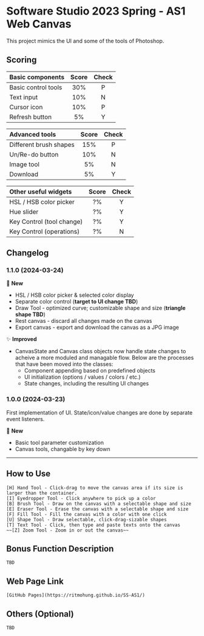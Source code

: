 # Software Studio 2023 Spring - AS1 Web Canvas
This project mimics the UI and some of the tools of Photoshop.

## Scoring

| **Basic components**                             | **Score** | **Check** |
| :----------------------------------------------- | :-------: | :-------: |
| Basic control tools                              | 30%       | P         |
| Text input                                       | 10%       | N         |
| Cursor icon                                      | 10%       | P         |
| Refresh button                                   | 5%        | Y         |

| **Advanced tools**                               | **Score** | **Check** |
| :----------------------------------------------- | :-------: | :-------: |
| Different brush shapes                           | 15%       | P         |
| Un/Re-do button                                  | 10%       | N         |
| Image tool                                       | 5%        | N         |
| Download                                         | 5%        | Y         |

| **Other useful widgets**                         | **Score** | **Check** |
| :----------------------------------------------- | :-------: | :-------: |
| HSL / HSB color picker                           | ?%        | Y         |
| Hue slider                                       | ?%        | Y         |
| Key Control (tool change)                        | ?%        | Y         |
| Key Control (operations)                         | ?%        | N         |

## Changelog
### 1.1.0 (2024-03-24)
:rocket: **New**
- HSL / HSB color picker & selected color display
- Separate color control (**target to UI change TBD**)
- Draw Tool - optimized curve; customizable shape and size (**triangle shape TBD**)
- Rest canvas - discard all changes made on the canvas
- Export canvas - export and download the canvas as a JPG image

:sparkles: **Improved**
- CanvasState and Canvas class objects now handle state changes to acheive a more moduled and managable flow. Below are the processes that have been moved into the classes:
    - Component appending based on predefined objects
    - UI initialization (options / values / colors / etc.)
    - State changes, including the resulting UI changes

### 1.0.0 (2024-03-23)
First implementation of UI. State/icon/value changes are done by separate event listeners.

:rocket: **New**
- Basic tool parameter customization
- Canvas tools, changable by key down

---

## How to Use

    [H] Hand Tool - Click-drag to move the canvas area if its size is larger than the container.
    [I] Eyedropper Tool - Click anywhere to pick up a color
    [B] Brush Tool - Draw on the canvas with a selectable shape and size
    [E] Eraser Tool - Erase the canvas with a selectable shape and size
    [F] Fill Tool - Fill the canvas with a color with one click
    [U] Shape Tool - Draw selectable, click-drag-sizable shapes
    [T] Text Tool - Click, then type and paste texts onto the canvas
    ~~[Z] Zoom Tool - Zoom in or out the canvas~~

## Bonus Function Description

    TBD

## Web Page Link

    [GitHub Pages](https://ritmohung.github.io/SS-AS1/)

## Others (Optional)

    TBD

